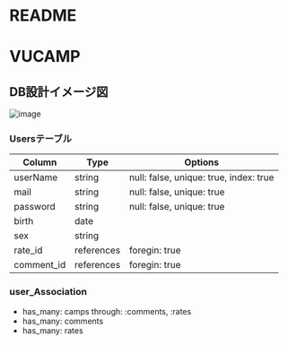 # README
# VUCAMP

## DB設計イメージ図
![image](https://user-images.githubusercontent.com/60286772/103384164-b7de8f00-4b38-11eb-890a-35b951b13497.png)

### Usersテーブル
|Column|Type|Options|
|------     |----       |-------|
|userName   |string     |null: false, unique: true, index: true|
|mail       |string     |null: false, unique: true|
|password   |string     |null: false, unique: true|
|birth      |date       ||
|sex        |string     ||
|rate_id    |references |foregin: true|
|comment_id |references |foregin: true|

### user_Association
- has_many: camps  through: :comments, :rates
- has_many: comments
- has_many: rates